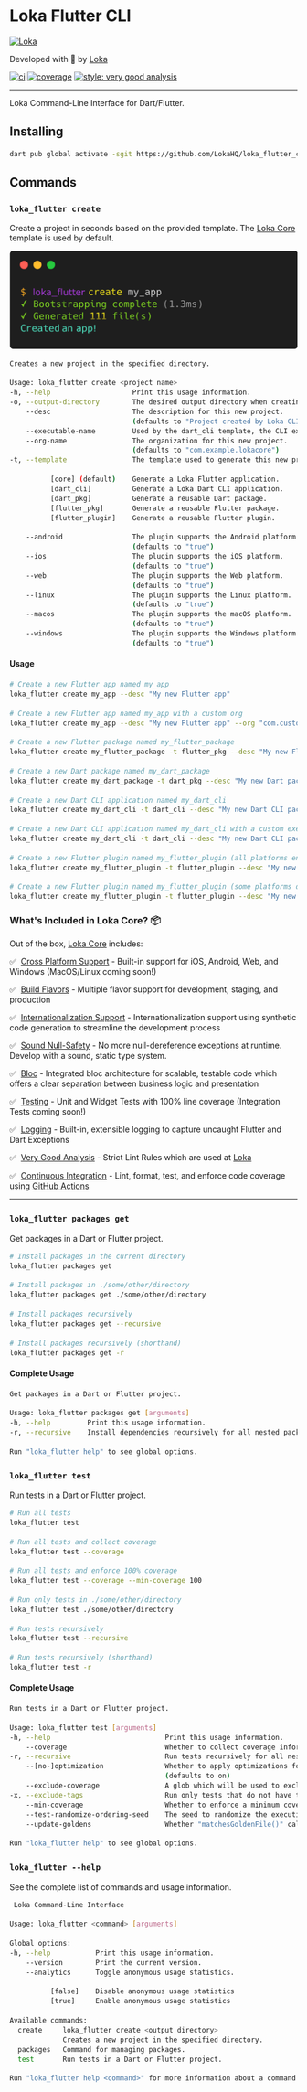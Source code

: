 # Loka Flutter CLI

[![Loka][logo]][loka_link]

Developed with 💙 by [Loka][loka_link]

[![ci][ci_badge]][ci_link]
[![coverage][coverage_badge]][ci_link]
[![style: very good analysis][loka_flutter_analysis_badge]][very_good_analysis_link]

---

Loka Command-Line Interface for Dart/Flutter.

## Installing

```sh
dart pub global activate -sgit https://github.com/LokaHQ/loka_flutter_cli
```

## Commands

### `loka_flutter create`

Create a project in seconds based on the provided template. The [Loka Core][loka_flutter_core_link] template is used by default.

![Loka Create][loka_flutter_create]

```sh
Creates a new project in the specified directory.

Usage: loka_flutter create <project name>
-h, --help                    Print this usage information.
-o, --output-directory        The desired output directory when creating a new project.
    --desc                    The description for this new project.
                              (defaults to "Project created by Loka CLI.")
    --executable-name         Used by the dart_cli template, the CLI executable name (defaults to the project name)
    --org-name                The organization for this new project.
                              (defaults to "com.example.lokacore")
-t, --template                The template used to generate this new project.

          [core] (default)    Generate a Loka Flutter application.
          [dart_cli]          Generate a Loka Dart CLI application.
          [dart_pkg]          Generate a reusable Dart package.
          [flutter_pkg]       Generate a reusable Flutter package.
          [flutter_plugin]    Generate a reusable Flutter plugin.

    --android                 The plugin supports the Android platform.
                              (defaults to "true")
    --ios                     The plugin supports the iOS platform.
                              (defaults to "true")
    --web                     The plugin supports the Web platform.
                              (defaults to "true")
    --linux                   The plugin supports the Linux platform.
                              (defaults to "true")
    --macos                   The plugin supports the macOS platform.
                              (defaults to "true")
    --windows                 The plugin supports the Windows platform.
                              (defaults to "true")
```

#### Usage

```sh
# Create a new Flutter app named my_app
loka_flutter create my_app --desc "My new Flutter app"

# Create a new Flutter app named my_app with a custom org
loka_flutter create my_app --desc "My new Flutter app" --org "com.custom.org"

# Create a new Flutter package named my_flutter_package
loka_flutter create my_flutter_package -t flutter_pkg --desc "My new Flutter package"

# Create a new Dart package named my_dart_package
loka_flutter create my_dart_package -t dart_pkg --desc "My new Dart package"

# Create a new Dart CLI application named my_dart_cli
loka_flutter create my_dart_cli -t dart_cli --desc "My new Dart CLI package"

# Create a new Dart CLI application named my_dart_cli with a custom executable name
loka_flutter create my_dart_cli -t dart_cli --desc "My new Dart CLI package" --executable-name my_executable_name

# Create a new Flutter plugin named my_flutter_plugin (all platforms enabled)
loka_flutter create my_flutter_plugin -t flutter_plugin --desc "My new Flutter plugin"

# Create a new Flutter plugin named my_flutter_plugin (some platforms disabled)
loka_flutter create my_flutter_plugin -t flutter_plugin --desc "My new Flutter plugin" --windows false --macos false --linux false
```

### What's Included in Loka Core? 📦

Out of the box, [Loka Core][loka_flutter_core_link] includes:

✅&nbsp; [Cross Platform Support][flutter_cross_platform_link] - Built-in support for iOS, Android, Web, and Windows (MacOS/Linux coming soon!)

✅&nbsp; [Build Flavors][flutter_flavors_link] - Multiple flavor support for development, staging, and production

✅&nbsp; [Internationalization Support][internationalization_link] - Internationalization support using synthetic code generation to streamline the development process

✅&nbsp; [Sound Null-Safety][null_safety_link] - No more null-dereference exceptions at runtime. Develop with a sound, static type system.

✅&nbsp; [Bloc][bloc_link] - Integrated bloc architecture for scalable, testable code which offers a clear separation between business logic and presentation

✅&nbsp; [Testing][testing_link] - Unit and Widget Tests with 100% line coverage (Integration Tests coming soon!)

✅&nbsp; [Logging][logging_link] - Built-in, extensible logging to capture uncaught Flutter and Dart Exceptions

✅&nbsp; [Very Good Analysis][very_good_analysis_link] - Strict Lint Rules which are used at [Loka][loka_link]

✅&nbsp; [Continuous Integration][github_actions_link] - Lint, format, test, and enforce code coverage using [GitHub Actions][github_actions_link]

---

### `loka_flutter packages get`

Get packages in a Dart or Flutter project.

```sh
# Install packages in the current directory
loka_flutter packages get

# Install packages in ./some/other/directory
loka_flutter packages get ./some/other/directory

# Install packages recursively
loka_flutter packages get --recursive

# Install packages recursively (shorthand)
loka_flutter packages get -r
```

#### Complete Usage

```sh
Get packages in a Dart or Flutter project.

Usage: loka_flutter packages get [arguments]
-h, --help         Print this usage information.
-r, --recursive    Install dependencies recursively for all nested packages.

Run "loka_flutter help" to see global options.
```

### `loka_flutter test`

Run tests in a Dart or Flutter project.

```sh
# Run all tests
loka_flutter test

# Run all tests and collect coverage
loka_flutter test --coverage

# Run all tests and enforce 100% coverage
loka_flutter test --coverage --min-coverage 100

# Run only tests in ./some/other/directory
loka_flutter test ./some/other/directory

# Run tests recursively
loka_flutter test --recursive

# Run tests recursively (shorthand)
loka_flutter test -r
```

#### Complete Usage

```sh
Run tests in a Dart or Flutter project.

Usage: loka_flutter test [arguments]
-h, --help                            Print this usage information.
    --coverage                        Whether to collect coverage information.
-r, --recursive                       Run tests recursively for all nested packages.
    --[no-]optimization               Whether to apply optimizations for test performance.
                                      (defaults to on)
    --exclude-coverage                A glob which will be used to exclude files that match from the coverage.
-x, --exclude-tags                    Run only tests that do not have the specified tags.
    --min-coverage                    Whether to enforce a minimum coverage percentage.
    --test-randomize-ordering-seed    The seed to randomize the execution order of test cases within test files.
    --update-goldens                  Whether "matchesGoldenFile()" calls within your test methods should update the golden files.

Run "loka_flutter help" to see global options.
```

### `loka_flutter --help`

See the complete list of commands and usage information.

```sh
 Loka Command-Line Interface

Usage: loka_flutter <command> [arguments]

Global options:
-h, --help           Print this usage information.
    --version        Print the current version.
    --analytics      Toggle anonymous usage statistics.

          [false]    Disable anonymous usage statistics
          [true]     Enable anonymous usage statistics

Available commands:
  create     loka_flutter create <output directory>
             Creates a new project in the specified directory.
  packages   Command for managing packages.
  test       Run tests in a Dart or Flutter project.

Run "loka_flutter help <command>" for more information about a command.
```

[bloc_link]: https://bloclibrary.dev
[ci_badge]: https://github.com/LokaHQ/loka_flutter_cli/workflows/loka_flutter_cli/badge.svg
[ci_link]: https://github.com/LokaHQ/loka_flutter_cli/actions
[coverage_badge]: https://raw.githubusercontent.com/LokaHQ/loka_flutter_cli/main/coverage_badge.svg
[flutter_cross_platform_link]: https://flutter.dev/docs/development/tools/sdk/release-notes/supported-platforms
[flutter_flavors_link]: https://flutter.dev/docs/deployment/flavors
[github_actions_link]: https://github.com/features/actions
[internationalization_link]: https://flutter.dev/docs/development/accessibility-and-localization/internationalization
[license_badge]: https://img.shields.io/badge/license-MIT-blue.svg
[license_link]: https://opensource.org/licenses/MIT
[logo]: https://loka.com/images/Loka-Blue-Logo.svg
[logging_link]: https://api.flutter.dev/flutter/dart-developer/log.html
[null_safety_link]: https://flutter.dev/docs/null-safety
[testing_link]: https://flutter.dev/docs/testing
[loka_flutter_analysis_badge]: https://img.shields.io/badge/style-very_good_analysis-B22C89.svg
[very_good_analysis_link]: https://pub.dev/packages/very_good_analysis
[loka_flutter_core_link]: doc/loka_flutter_core.md
[loka_flutter_create]: https://raw.githubusercontent.com/LokaHQ/loka_flutter_cli/main/doc/assets/loka_flutter_create.png
[loka_link]: https://loka.com/
